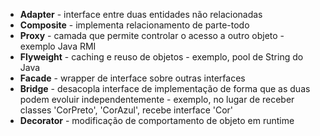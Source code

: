 * **Adapter** - interface entre duas entidades não relacionadas
* **Composite** - implementa relacionamento de parte-todo
* **Proxy** - camada que permite controlar o acesso a outro objeto - exemplo Java RMI
* **Flyweight** - caching e reuso de objetos - exemplo, pool de String do Java
* **Facade** - wrapper de interface sobre outras interfaces
* **Bridge** - desacopla interface de implementação de forma que as duas podem evoluir independentemente - exemplo, no lugar de receber classes 'CorPreto', 'CorAzul', recebe interface 'Cor'
* **Decorator** - modificação de comportamento de objeto em runtime